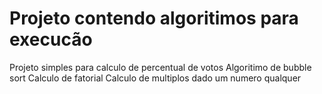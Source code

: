 # Projeto contendo algoritimos para execucão 
Projeto simples para calculo de percentual de votos
Algoritimo de bubble sort
Calculo de fatorial 
Calculo de multiplos dado um numero qualquer
